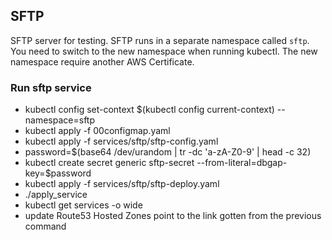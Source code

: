 ## SFTP
SFTP server for testing. SFTP runs in a separate namespace called `sftp`. You need to switch to the new namespace when running kubectl. The new namespace require another AWS Certificate.

### Run sftp service
- kubectl config set-context $(kubectl config current-context) --namespace=sftp
- kubectl apply -f 00configmap.yaml
- kubectl apply -f services/sftp/sftp-config.yaml
- password=$(base64 /dev/urandom | tr -dc 'a-zA-Z0-9' | head -c 32)
- kubectl create secret generic sftp-secret --from-literal=dbgap-key=$password
- kubectl apply -f services/sftp/sftp-deploy.yaml
- ./apply_service
- kubectl get services -o wide
- update Route53 Hosted Zones point to the link gotten from the previous command
